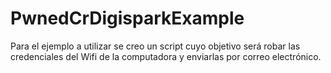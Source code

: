 # PwnedCrDigisparkExample
Para el ejemplo a utilizar se creo un script cuyo objetivo será robar las credenciales del Wifi de la computadora y enviarlas por correo electrónico.

